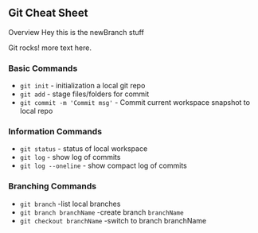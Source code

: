 ## Git Cheat Sheet

Overview
Hey this is the newBranch stuff

Git rocks!
more text here.

### Basic Commands
* `git init` - initialization a local git repo
* `git add` - stage files/folders for commit
* `git commit -m 'Commit msg'` - Commit current workspace snapshot to local repo

### Information Commands
* `git status` - status of local workspace
* `git log` - show log of commits
* `git log --oneline` - show compact log of commits

### Branching Commands
* `git branch` -list local branches
* `git branch branchName` -create branch `branchName`
* `git checkout branchName` -switch to branch branchName
